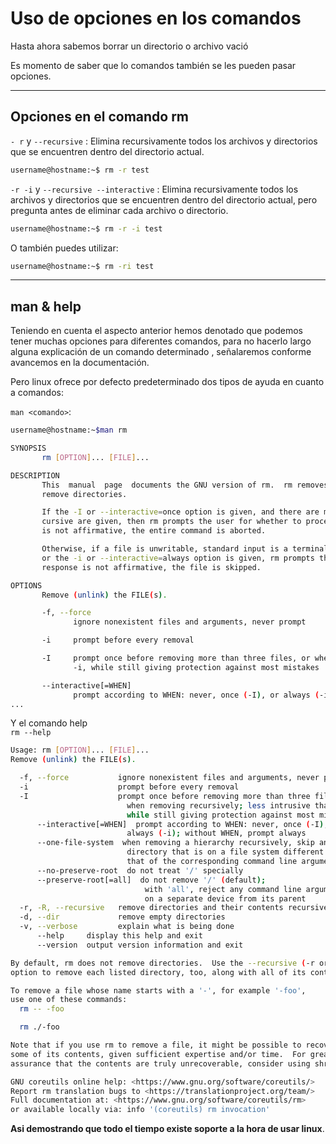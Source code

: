 # Uso de opciones en los comandos

Hasta ahora sabemos borrar un directorio o archivo vació

Es momento de saber que lo comandos también se les pueden pasar opciones.

---

## Opciones en el comando rm

`- r` y `--recursive` : Elimina recursivamente todos los archivos y directorios que se encuentren dentro del directorio
actual.

```bash
username@hostname:~$ rm -r test
```

`-r -i` y `--recursive --interactive` : Elimina recursivamente todos los archivos y directorios que se encuentren dentro
del directorio actual, pero pregunta antes de eliminar cada archivo o directorio.

```bash
username@hostname:~$ rm -r -i test
```

O también puedes utilizar:

```bash
username@hostname:~$ rm -ri test
```

---

## man & help

Teniendo en cuenta el aspecto anterior hemos denotado que podemos tener muchas opciones para diferentes comandos, para
no hacerlo largo alguna explicación de un comando determinado , señalaremos conforme avancemos en la documentación.

Pero linux ofrece por defecto predeterminado dos tipos de ayuda en cuanto a comandos:

`man <comando>`:

```bash
username@hostname:~$man rm

SYNOPSIS
       rm [OPTION]... [FILE]...

DESCRIPTION
       This  manual  page  documents the GNU version of rm.  rm removes each specified file.  By default, it does not
       remove directories.

       If the -I or --interactive=once option is given, and there are more than three files or the -r, -R,  or  --re‐
       cursive are given, then rm prompts the user for whether to proceed with the entire operation.  If the response
       is not affirmative, the entire command is aborted.

       Otherwise, if a file is unwritable, standard input is a terminal, and the -f or --force option is  not  given,
       or the -i or --interactive=always option is given, rm prompts the user for whether to remove the file.  If the
       response is not affirmative, the file is skipped.

OPTIONS
       Remove (unlink) the FILE(s).

       -f, --force
              ignore nonexistent files and arguments, never prompt

       -i     prompt before every removal

       -I     prompt once before removing more than three files, or when removing recursively;  less  intrusive  than
              -i, while still giving protection against most mistakes

       --interactive[=WHEN]
              prompt according to WHEN: never, once (-I), or always (-i); without WHEN, prompt always
...
```

Y el comando help  
`rm --help`

```bash
Usage: rm [OPTION]... [FILE]...
Remove (unlink) the FILE(s).

  -f, --force           ignore nonexistent files and arguments, never prompt
  -i                    prompt before every removal
  -I                    prompt once before removing more than three files, or
                          when removing recursively; less intrusive than -i,
                          while still giving protection against most mistakes
      --interactive[=WHEN]  prompt according to WHEN: never, once (-I), or
                          always (-i); without WHEN, prompt always
      --one-file-system  when removing a hierarchy recursively, skip any
                          directory that is on a file system different from
                          that of the corresponding command line argument
      --no-preserve-root  do not treat '/' specially
      --preserve-root[=all]  do not remove '/' (default);
                              with 'all', reject any command line argument
                              on a separate device from its parent
  -r, -R, --recursive   remove directories and their contents recursively
  -d, --dir             remove empty directories
  -v, --verbose         explain what is being done
      --help     display this help and exit
      --version  output version information and exit

By default, rm does not remove directories.  Use the --recursive (-r or -R)
option to remove each listed directory, too, along with all of its contents.

To remove a file whose name starts with a '-', for example '-foo',
use one of these commands:
  rm -- -foo

  rm ./-foo

Note that if you use rm to remove a file, it might be possible to recover
some of its contents, given sufficient expertise and/or time.  For greater
assurance that the contents are truly unrecoverable, consider using shred.

GNU coreutils online help: <https://www.gnu.org/software/coreutils/>
Report rm translation bugs to <https://translationproject.org/team/>
Full documentation at: <https://www.gnu.org/software/coreutils/rm>
or available locally via: info '(coreutils) rm invocation'
```

**Asi demostrando que todo el tiempo existe soporte a la hora de usar linux**.
